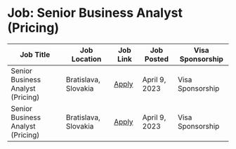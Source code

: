 # Job: Senior Business Analyst (Pricing)

| Job Title | Job Location | Job Link | Job Posted | Visa Sponsorship |
| --- | --- | --- | --- | --- |
| Senior Business Analyst (Pricing) | Bratislava, Slovakia | [Apply](https://jobs.kiwi.com/jobs/senior-business-analyst-pricing-3/) | April 9, 2023 | Visa Sponsorship |
| Senior Business Analyst (Pricing) | Bratislava, Slovakia | [Apply](https://jobs.kiwi.com/jobs/senior-business-analyst-pricing-3/) | April 9, 2023 | Visa Sponsorship |
